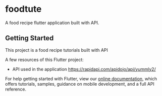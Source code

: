# foodtute

A food recipe flutter application built with API.

## Getting Started

This project is a food recipe tutorials built with API

A few resources of this Flutter project:

- API used in the application https://rapidapi.com/apidojo/api/yummly2/

For help getting started with Flutter, view our
[online documentation](https://flutter.dev/docs), which offers tutorials,
samples, guidance on mobile development, and a full API reference.

